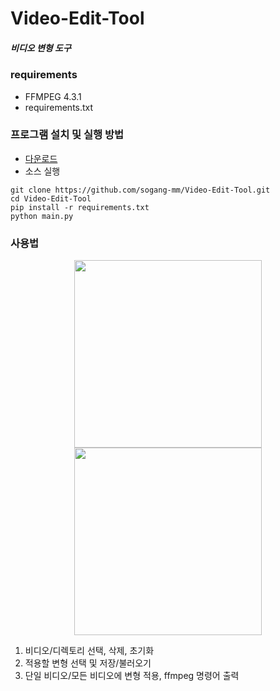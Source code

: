 # Video-Edit-Tool
##### 비디오 변형 도구 

### requirements
* FFMPEG 4.3.1
* requirements.txt
 
### 프로그램 설치 및 실행 방법
- [다운로드](https://github.com/sogang-mm/Video-Edit-Tool/releases)
- 소스 실행
```
git clone https://github.com/sogang-mm/Video-Edit-Tool.git
cd Video-Edit-Tool
pip install -r requirements.txt
python main.py
```

### 사용법

<p align="center">
<img src="https://i.imgur.com/CJtpr6E.jpeg" height=300>
<img src="https://i.imgur.com/f3H1J0U.gif" height=300>
</p>

1. 비디오/디렉토리 선택, 삭제, 초기화
2. 적용할 변형 선택 및 저장/불러오기
3. 단일 비디오/모든 비디오에 변형 적용, ffmpeg 명령어 출력


